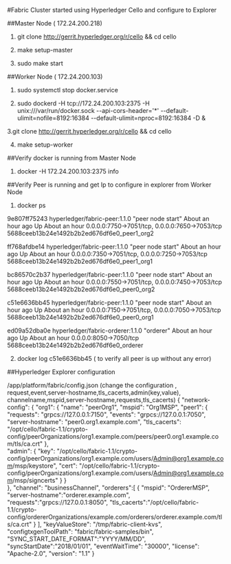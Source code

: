 #Fabric Cluster started using Hyperledger Cello and configure to Explorer


##Master Node (  172.24.200.218)

1. git clone http://gerrit.hyperledger.org/r/cello && cd cello

2. make setup-master

3. sudo make start


##Worker Node  ( 172.24.200.103)

1. sudo systemctl stop docker.service

2. sudo dockerd -H tcp://172.24.200.103:2375 -H unix:///var/run/docker.sock --api-cors-header='*' --default-ulimit=nofile=8192:16384 --default-ulimit=nproc=8192:16384 -D &

3.git clone http://gerrit.hyperledger.org/r/cello && cd cello

4. make setup-worker

##Verify docker is running from Master Node

1. docker -H 172.24.200.103:2375 info

##Verify Peer is running and get Ip to configure in explorer from Worker Node

1. docker ps

9e807ff75243 hyperledger/fabric-peer:1.1.0 "peer node start" About an hour ago Up About an hour 0.0.0.0:7750->7051/tcp, 0.0.0.0:7650->7053/tcp 5688ceeb13b24e1492b2b2ed676df6e0_peer1_org2

ff768afdbe14 hyperledger/fabric-peer:1.1.0 "peer node start" About an hour ago Up About an hour 0.0.0.0:7350->7051/tcp, 0.0.0.0:7250->7053/tcp 5688ceeb13b24e1492b2b2ed676df6e0_peer1_org1

bc86570c2b37 hyperledger/fabric-peer:1.1.0 "peer node start" About an hour ago Up About an hour 0.0.0.0:7550->7051/tcp, 0.0.0.0:7450->7053/tcp 5688ceeb13b24e1492b2b2ed676df6e0_peer0_org2

c51e6636bb45 hyperledger/fabric-peer:1.1.0 "peer node start" About an hour ago Up About an hour 0.0.0.0:7150->7051/tcp, 0.0.0.0:7050->7053/tcp 5688ceeb13b24e1492b2b2ed676df6e0_peer0_org1

ed09a52dba0e hyperledger/fabric-orderer:1.1.0 "orderer" About an hour ago Up About an hour 0.0.0.0:8050->7050/tcp 5688ceeb13b24e1492b2b2ed676df6e0_orderer

2. docker log  c51e6636bb45 ( to verify all peer is up without any error)

##Hyperledger Explorer configuration 

/app/platform/fabric/config.json (change the configuration , request,event,server-hostname,tls_cacerts,admin(key,value), channelname,mspid,server-hostname,requests,tls_cacerts)
{
	"network-config": {
		"org1": {
			"name": "peerOrg1",
			"mspid": "Org1MSP",
			"peer1": {
				"requests": "grpcs://127.0.0.1:7150",
				"events": "grpcs://127.0.0.1:7050",
				"server-hostname": "peer0.org1.example.com",
				"tls_cacerts": "/opt/cello/fabric-1.1/crypto-config/peerOrganizations/org1.example.com/peers/peer0.org1.example.com/tls/ca.crt"
			},			
			"admin": {
				"key": "/opt/cello/fabric-1.1/crypto-config/peerOrganizations/org1.example.com/users/Admin@org1.example.com/msp/keystore",
				"cert": "/opt/cello/fabric-1.1/crypto-config/peerOrganizations/org1.example.com/users/Admin@org1.example.com/msp/signcerts"
			}
		}		
	},
	"channel": "businessChannel",
	"orderers":[
				{
				"mspid": "OrdererMSP",
				"server-hostname":"orderer.example.com",
				"requests":"grpcs://127.0.0.1:8050",
				"tls_cacerts":"/opt/cello/fabric-1.1/crypto-config/ordererOrganizations/example.com/orderers/orderer.example.com/tls/ca.crt"
				}
				],
	"keyValueStore": "/tmp/fabric-client-kvs",
	"configtxgenToolPath": "fabric/fabric-samples/bin",
	"SYNC_START_DATE_FORMAT":"YYYY/MM/DD",
	"syncStartDate":"2018/01/01",
	"eventWaitTime": "30000",
	"license": "Apache-2.0",
	"version": "1.1"
	} 

